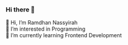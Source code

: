 ### Hi there 👋

👋 Hi, I’m Ramdhan Nassyirah <br/>
👀 I’m interested in Programming <br/>
🌱 I’m currently learning Frontend Development <br/>
